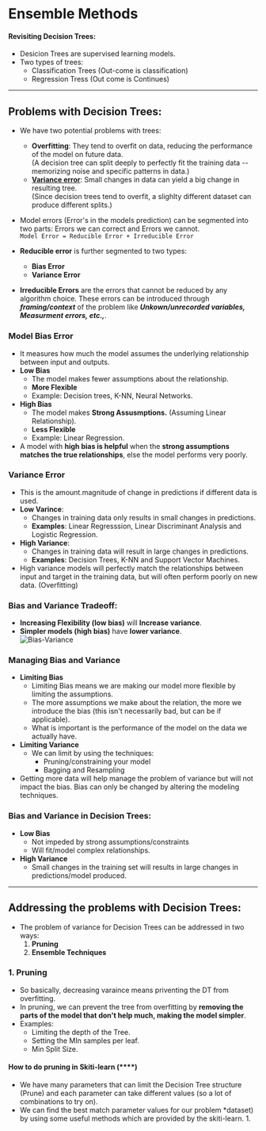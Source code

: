 # Ensemble Methods
#### Revisiting Decision Trees:
- Desicion Trees are supervised learning models.
- Two types of trees:
  - Classification Trees (Out-come is classification)
  - Regression Tress (Out come is Continues)
_____
## Problems with Decision Trees:
- We have two potential problems with trees:
  - **Overfitting**: They tend to overfit on data, reducing the performance of the model on future data.<br>
    (A decision tree can split deeply to perfectly fit the training data -- memorizing noise and specific patterns in data.)
  - **[Variance error](https://github.com/cmdsiraj/Machine-Learning/blob/main/Misc.md#variance-error)**: Small changes in data can yield a big change in resulting tree.<br>
    (Since decision trees tend to overfit, a slighlty different dataset can produce different splits.)    

- Model errors (Error's in the models prediction) can be segmented into two parts: Errors we can correct and Errors we cannot.<br>
      `Model Error = Reducible Error + Irreducible Error`
- **Reducible error** is further segmented to two types:
    - **Bias Error**
    - **Variance Error**
- **Irreducible Errors** are the errors that cannot be reduced by any algorithm choice. These errors can be introduced through ***framing/context*** of the problem like ***Unkown/unrecorded variables, Measurment errors, etc.,***.

### Model Bias Error
- It measures how much the model assumes the underlying relationship between input and outputs.
- **Low Bias**
  - The model makes fewer assumptions about the relationship.
  - **More Flexible**
  - Example: Decision trees, K-NN, Neural Networks.
- **High Bias**
  - The model makes **Strong Assusmptions.** (Assuming Linear Relationship).
  - **Less Flexible**
  - Example: Linear Regression.
- A model with **high bias is helpful** when the **strong assumptions matches the true relationships**, else the model performs very poorly.
### Variance Error
- This is the amount.magnitude of change in predictions if different data is used.
- **Low Varince**:
  - Changes in training data only results in small changes in predictions.
  - **Examples**: Linear Regresssion, Linear Discriminant Analysis and Logistic Regression.
- **High Variance**:
  - Changes in training data will result in large changes in predictions.
  - **Examples**: Decision Trees, K-NN and Support Vector Machines.
- High variance models will perfectly match the relationships between input and target in the training data, but will often perform poorly on new data. (Overfitting)

### Bias and Variance Tradeoff:
- **Increasing Flexibility (low bias)** will **Increase variance**.
- **Simpler models (high bias)** have **lower variance**.<br>
  ![Bias-Variance](https://latex.codecogs.com/png.image?\dpi{150}Bias\propto\frac{1}{\mathrm{Variance}})

### Managing Bias and Variance
- **Limiting Bias**
  - Limiting Bias means we are making our model more flexible by limiting the assumptions.
  - The more assumptions we make about the relation, the more we introduce the bias (this isn't necessarily bad, but can be if applicable).
  - What is important is the performance of the model on the data we actually have.
- **Limiting Variance**
  - We can limit by using the techniques:
    - Pruning/constraining your model
    - Bagging and Resampling
- Getting more data will help manage the problem of variance but will not impact the bias. Bias can only be changed by altering the modeling techniques.

### Bias and Variance in Decision Trees:
- **Low Bias**
  - Not impeded by strong assumptions/constraints
  - Will fit/model complex relationships.
- **High Variance**
  - Small changes in the training set will results in large changes in predictions/model produced.
______________
## Addressing the problems with Decision Trees:
- The problem of variance for Decision Trees can be addressed in two ways:
  1. **Pruning**
  2. **Ensemble Techniques**

### 1. Pruning
- So basically, decreasing varaince means priventing the DT from overfitting.
- In pruning, we can prevent the tree from overfitting by **removing the parts of the model that don't help much, making the model simpler**.
- Examples:
  - Limiting the depth of the Tree.
  - Setting the MIn samples per leaf.
  - Min Split Size.
#### How to do pruning in Skiti-learn (****)
- We have many parameters that can limit the Decision Tree structure (Prune) and each parameter can take different values (so a lot of combinations to try on).
- We can find the best match parameter values for our problem *dataset) by using some useful methods which are provided by the skiti-learn.
  1. 

